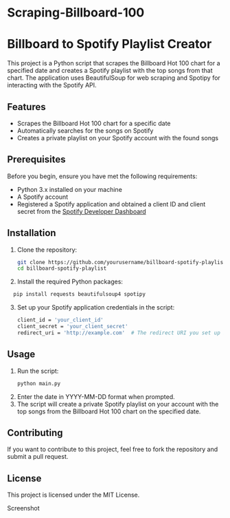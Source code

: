 # Scraping-Billboard-100
# Billboard to Spotify Playlist Creator

This project is a Python script that scrapes the Billboard Hot 100 chart for a specified date and creates a Spotify playlist with the top songs from that chart. The application uses BeautifulSoup for web scraping and Spotipy for interacting with the Spotify API.

## Features

- Scrapes the Billboard Hot 100 chart for a specific date
- Automatically searches for the songs on Spotify
- Creates a private playlist on your Spotify account with the found songs

## Prerequisites

Before you begin, ensure you have met the following requirements:

- Python 3.x installed on your machine
- A Spotify account
- Registered a Spotify application and obtained a client ID and client secret from the [Spotify Developer Dashboard](https://developer.spotify.com/dashboard/)

## Installation

1. Clone the repository:
   ```bash
   git clone https://github.com/yourusername/billboard-spotify-playlist.git
   cd billboard-spotify-playlist
2. Install the required Python packages:
 ```bash
   pip install requests beautifulsoup4 spotipy
```
3. Set up your Spotify application credentials in the script:
   ```bash
   client_id = 'your_client_id'
   client_secret = 'your_client_secret'
   redirect_uri = 'http://example.com'  # The redirect URI you set up in the Spotify Developer Dashboard

## Usage
1. Run the script:
   ```bash
   python main.py

2. Enter the date in YYYY-MM-DD format when prompted.
3. The script will create a private Spotify playlist on your account with the top songs from the Billboard Hot 100 chart on the specified date.

## Contributing
If you want to contribute to this project, feel free to fork the repository and submit a pull request.

## License
This project is licensed under the MIT License.

Screenshot
